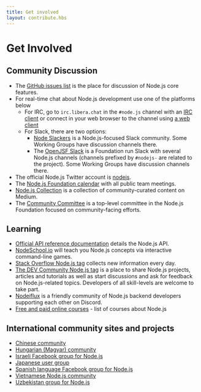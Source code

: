 ```yaml
---
title: Get involved
layout: contribute.hbs
---
```


# Get Involved

## Community Discussion

* The [GitHub issues list](https://github.com/nodejs/node/issues) is the place for discussion of Node.js core features.
* For real-time chat about Node.js development use one of the platforms below
  * For IRC, go to `irc.libera.chat` in the `#node.js` channel with an [IRC client](https://en.wikipedia.org/wiki/Comparison_of_Internet_Relay_Chat_clients) or connect in your web browser to the channel using [a web client](https://kiwiirc.com/nextclient/)
  * For Slack, there are two options:
    * [Node Slackers](https://www.nodeslackers.com/) is a Node.js-focused Slack community. Some Working Groups have discussion channels there.
    * The [OpenJSF Slack](https://slack-invite.openjsf.org/) is a Foundation run Slack with several Node.js channels (channels prefixed by `#nodejs-` are related to the project). Some Working Groups have discussion channels there.
* The official Node.js Twitter account is [nodejs](https://twitter.com/nodejs).
* The [Node.js Foundation calendar](https://nodejs.org/calendar) with all public team meetings.
* [Node.js Collection](https://medium.com/the-node-js-collection) is a collection of community-curated content on Medium.
* The [Community Committee](https://github.com/nodejs/community-committee) is a top-level committee in the Node.js Foundation focused on community-facing efforts.

## Learning

* [Official API reference documentation](https://nodejs.org/api/) details the Node.js API.
* [NodeSchool.io](https://nodeschool.io/) will teach you Node.js concepts via interactive command-line games.
* [Stack Overflow Node.js tag](https://stackoverflow.com/questions/tagged/node.js) collects new information every day.
* [The DEV Community Node.js tag](https://dev.to/t/node) is a place to share Node.js projects, articles and tutorials as well as start discussions and ask for feedback on Node.js-related topics. Developers of all skill-levels are welcome to take part.
* [Nodeiflux](https://discordapp.com/invite/vUsrbjd) is a friendly community of Node.js backend developers supporting each other on Discord.
* [Free and paid online courses](https://skillcombo.com/topic/node/) - list of courses about Node.js

## International community sites and projects

* [Chinese community](https://cnodejs.org/)
* [Hungarian (Magyar) community](https://nodehun.blogspot.com/)
* [Israeli Facebook group for Node.js](https://www.facebook.com/groups/node.il/)
* [Japanese user group](https://nodejs.jp/)
* [Spanish language Facebook group for Node.js](https://www.facebook.com/groups/node.es/)
* [Vietnamese Node.js community](https://www.facebook.com/nodejs.vn/)
* [Uzbekistan group for Node.js](https://t.me/nodejs_uz)
